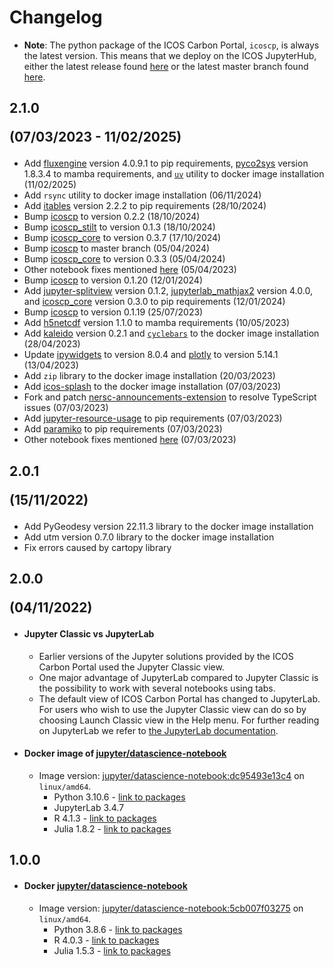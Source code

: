 # Changelog

 - **Note**: The python package of the ICOS Carbon Portal, `icoscp`, is always
the latest version. This means that we deploy on the ICOS JupyterHub, either 
the latest release found [here](https://pypi.org/project/icoscp/) or the latest
master branch found [here](https://github.com/ICOS-Carbon-Portal/pylib).

## 2.1.0 <p>(07/03/2023 - 11/02/2025)</p>
- Add [fluxengine](https://pypi.org/project/fluxengine/) version 4.0.9.1 to pip
  requirements, [pyco2sys](https://pypi.org/project/PyCO2SYS/) version 1.8.3.4
  to mamba requirements, and [`uv`](https://pypi.org/project/uv/) utility to
  docker image installation (11/02/2025)
- Add `rsync` utility to docker image installation (06/11/2024)
- Add [itables]() version 2.2.2 to pip requirements (28/10/2024)
- Bump [icoscp](https://pypi.org/project/icoscp/) to version 0.2.2 
(18/10/2024)
- Bump [icoscp_stilt](https://pypi.org/project/icoscp_stilt/) to version 0.1.3 
(18/10/2024)
- Bump [icoscp\_core](https://pypi.org/project/icoscp_core/) to version 0.3.7
(17/10/2024)
- Bump [icoscp](
https://github.com/ICOS-Carbon-Portal/pylib/tree/c68ad7afa1c27efb69f3350ad7723827517ad004)
to master branch (05/04/2024)
- Bump [icoscp\_core](https://pypi.org/project/icoscp_core/) to version 0.3.3
(05/04/2024)
- Other notebook fixes mentioned [here](
https://github.com/ICOS-Carbon-Portal/jupyter/issues/367) (05/04/2023)
- Bump [icoscp](https://pypi.org/project/icoscp/0.1.20/) to version 0.1.20
(12/01/2024)
- Add [jupyter-splitview](https://pypi.org/project/jupyter-splitview/0.1.2/)
version 0.1.2, [jupyterlab\_mathjax2](
https://pypi.org/project/jupyterlab-mathjax2/4.0.0/) version 4.0.0, and
[icoscp\_core](https://pypi.org/project/icoscp_core/0.3.0/) version 0.3.0 to
pip requirements (12/01/2024)
- Bump [icoscp](https://pypi.org/project/icoscp/0.1.19/) to version 0.1.19
(25/07/2023)
- Add [h5netcdf](https://pypi.org/project/h5netcdf/) version 1.1.0 to mamba
requirements (10/05/2023)
- Add [kaleido](https://pypi.org/project/kaleido/0.2.1/) version 0.2.1 and
[`cyclebars`](https://github.com/klavere/cyclebars) to the docker image
installation (28/04/2023)
- Update [ipywidgets](https://pypi.org/project/ipywidgets/8.0.4/) to version
8.0.4 and [plotly](https://pypi.org/project/plotly/5.14.1/) to version 5.14.1
(13/04/2023)
- Add `zip` library to the docker image installation (20/03/2023)
- Add [icos-splash](https://github.com/ZogopZ/icos-splash) to the docker image
installation (07/03/2023)
- Fork and patch [nersc-announcements-extension](
https://github.com/ZogopZ/nersc-refresh-announcements) to resolve TypeScript
issues (07/03/2023)
- Add [jupyter-resource-usage](
https://github.com/jupyter-server/jupyter-resource-usage) to pip requirements
(07/03/2023)
- Add [paramiko](https://github.com/paramiko/paramiko) to pip requirements
(07/03/2023)
- Other notebook fixes mentioned [here](
https://github.com/ICOS-Carbon-Portal/jupyter/issues/262) (07/03/2023)
  
## 2.0.1 <p>(15/11/2022)</p>
- Add PyGeodesy version 22.11.3 library to the docker image installation
- Add utm version 0.7.0 library to the docker image installation
- Fix errors caused by cartopy library

## 2.0.0 <p>(04/11/2022)</p>
- #### Jupyter Classic vs JupyterLab
    - Earlier versions of the Jupyter solutions provided by the ICOS Carbon
      Portal used the Jupyter Classic view. 
    - One major advantage of JupyterLab compared to Jupyter Classic is the
      possibility to work with several notebooks using tabs.
    - The default view of ICOS Carbon Portal has changed to JupyterLab. For
      users who wish to use the Jupyter Classic view can do so by choosing
      Launch Classic view in the Help menu.
	  For further reading on JupyterLab we refer to 
      [the JupyterLab documentation](
      https://jupyterlab.readthedocs.io/en/stable/).

		 	 
	 
-  #### Docker image of [jupyter/datascience-notebook](https://jupyter-docker-stacks.readthedocs.io/en/latest/using/selecting.html#jupyter-datascience-notebook) 
     - Image version: [jupyter/datascience-notebook:dc95493e13c4](https://hub.docker.com/layers/jupyter/datascience-notebook/dc95493e13c4/images/sha256-731da3b2844e168d677e622d6ce127e790117e291c57933deefd93bc5f79217d?context=explore) on `linux/amd64`.
		- Python 3.10.6 - [link to packages](https://github.com/jupyter/docker-stacks/wiki/x86_64-datascience-notebook-dc95493e13c4#python-packages)  
		- JupyterLab 3.4.7
		- R 4.1.3 - [link to packages](https://github.com/jupyter/docker-stacks/wiki/x86_64-datascience-notebook-dc95493e13c4#r-packages)
		- Julia 1.8.2 - [link to packages](https://github.com/jupyter/docker-stacks/wiki/x86_64-datascience-notebook-dc95493e13c4#julia-packages)
 
	 
## 1.0.0
 - #### Docker [jupyter/datascience-notebook](https://jupyter-docker-stacks.readthedocs.io/en/latest/using/selecting.html#jupyter-datascience-notebook) 
	- Image version: [jupyter/datascience-notebook:5cb007f03275](https://hub.docker.com/layers/jupyter/datascience-notebook/5cb007f03275/images/sha256-e6d5c7d595d25f6ec7a894d8fcc7cb4b542c28f65fb71cdf0cb9b77f0ce0ddd0?context=explore) on `linux/amd64`.
		- Python 3.8.6 - [link to packages](https://github.com/jupyter/docker-stacks/wiki/datascience-notebook-5cb007f03275#python-packages)  
		- R 4.0.3 - [link to packages](https://github.com/jupyter/docker-stacks/wiki/datascience-notebook-5cb007f03275#r-packages)
		- Julia 1.5.3 - [link to packages](https://github.com/jupyter/docker-stacks/wiki/datascience-notebook-5cb007f03275#julia-packages)
 
